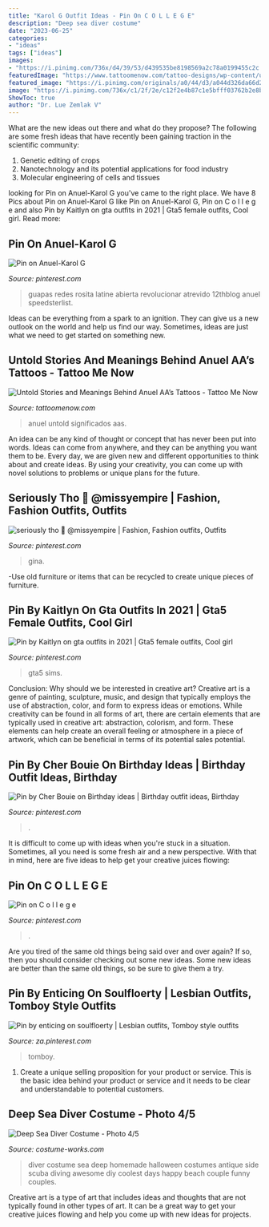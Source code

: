 ```yaml
---
title: "Karol G Outfit Ideas - Pin On C O L L E G E"
description: "Deep sea diver costume"
date: "2023-06-25"
categories:
- "ideas"
tags: ["ideas"]
images:
- "https://i.pinimg.com/736x/d4/39/53/d439535be8198569a2c78a0199455c2c.jpg"
featuredImage: "https://www.tattoomenow.com/tattoo-designs/wp-content/uploads/2020/06/anuel-aas-tattoos-CAROLINA.jpg"
featured_image: "https://i.pinimg.com/originals/a0/44/d3/a044d326da66d26cfdbdbbe0c65847da.jpg"
image: "https://i.pinimg.com/736x/c1/2f/2e/c12f2e4b87c1e5bfff03762b2e8bce1c.jpg"
ShowToc: true
author: "Dr. Lue Zemlak V"
---
```



What are the new ideas out there and what do they propose?
The following are some fresh ideas that have recently been gaining traction in the scientific community: 
1. Genetic editing of crops
2. Nanotechnology and its potential applications for food industry
3. Molecular engineering of cells and tissues 

	

		
looking for Pin on Anuel-Karol G you've came to the right place. We have 8 Pics about Pin on Anuel-Karol G like Pin on Anuel-Karol G, Pin on C o l l e g e and also Pin by Kaitlyn on gta outfits in 2021 | Gta5 female outfits, Cool girl. Read more:
		
    
## Pin On Anuel-Karol G

<img loading=lazy src="https://i.pinimg.com/736x/d4/39/53/d439535be8198569a2c78a0199455c2c.jpg" onerror="this.onerror=null;this.src='https://tse4.mm.bing.net/th?id=OIP.JAYVCXqdQcM1LvuktLu-QwHaJL&amp;pid=15.1';" alt="Pin on Anuel-Karol G">

_Source: pinterest.com_

>guapas redes rosita latine abierta revolucionar atrevido 12thblog anuel speedsterlist. 

	

Ideas can be everything from a spark to an ignition. They can give us a new outlook on the world and help us find our way. Sometimes, ideas are just what we need to get started on something new.

    
## Untold Stories And Meanings Behind Anuel AA’s Tattoos - Tattoo Me Now

<img loading=lazy src="https://www.tattoomenow.com/tattoo-designs/wp-content/uploads/2020/06/anuel-aas-tattoos-CAROLINA.jpg" onerror="this.onerror=null;this.src='https://tse3.mm.bing.net/th?id=OIP.VKQ7JZI3ft5WBFPFhDqHzAHaFf&amp;pid=15.1';" alt="Untold Stories and Meanings Behind Anuel AA’s Tattoos - Tattoo Me Now">

_Source: tattoomenow.com_

>anuel untold significados aas. 

	

An idea can be any kind of thought or concept that has never been put into words. Ideas can come from anywhere, and they can be anything you want them to be. Every day, we are given new and different opportunities to think about and create ideas. By using your creativity, you can come up with novel solutions to problems or unique plans for the future.

    
## Seriously Tho 💜 @missyempire | Fashion, Fashion Outfits, Outfits

<img loading=lazy src="https://i.pinimg.com/736x/c1/2f/2e/c12f2e4b87c1e5bfff03762b2e8bce1c.jpg" onerror="this.onerror=null;this.src='https://tse4.mm.bing.net/th?id=OIP._-8AHd-w3k80WyOloK2_qQHaJQ&amp;pid=15.1';" alt="seriously tho 💜 @missyempire | Fashion, Fashion outfits, Outfits">

_Source: pinterest.com_

>gina. 

	

-Use old furniture or items that can be recycled to create unique pieces of furniture.

    
## Pin By Kaitlyn On Gta Outfits In 2021 | Gta5 Female Outfits, Cool Girl

<img loading=lazy src="https://i.pinimg.com/736x/70/fe/70/70fe70e9e26631afbfb4e8c70844d1df.jpg" onerror="this.onerror=null;this.src='https://tse2.mm.bing.net/th?id=OIP.FyWGLTI_pLLGUrbICpekaAHaHa&amp;pid=15.1';" alt="Pin by Kaitlyn on gta outfits in 2021 | Gta5 female outfits, Cool girl">

_Source: pinterest.com_

>gta5 sims. 

	

Conclusion: Why should we be interested in creative art?
Creative art is a genre of painting, sculpture, music, and design that typically employs the use of abstraction, color, and form to express ideas or emotions. While creativity can be found in all forms of art, there are certain elements that are typically used in creative art: abstraction, colorism, and form. These elements can help create an overall feeling or atmosphere in a piece of artwork, which can be beneficial in terms of its potential sales potential.

    
## Pin By Cher Bouie On Birthday Ideas | Birthday Outfit Ideas, Birthday

<img loading=lazy src="https://i.pinimg.com/originals/a0/44/d3/a044d326da66d26cfdbdbbe0c65847da.jpg" onerror="this.onerror=null;this.src='https://tse3.mm.bing.net/th?id=OIP.KVbBI7z1fNJpDCBG0l_2rAHaNL&amp;pid=15.1';" alt="Pin by Cher Bouie on Birthday ideas | Birthday outfit ideas, Birthday">

_Source: pinterest.com_

>. 

	

It is difficult to come up with ideas when you're stuck in a situation. Sometimes, all you need is some fresh air and a new perspective. With that in mind, here are five ideas to help get your creative juices flowing: 

    
## Pin On C O L L E G E

<img loading=lazy src="https://i.pinimg.com/736x/b4/50/d1/b450d156fb705e5cc1ba01cae974ebbe.jpg" onerror="this.onerror=null;this.src='https://tse1.mm.bing.net/th?id=OIP.Lody1skIyzaRH9oOew35XAAAAA&amp;pid=15.1';" alt="Pin on C o l l e g e">

_Source: pinterest.com_

>. 

	

Are you tired of the same old things being said over and over again? If so, then you should consider checking out some new ideas. Some new ideas are better than the same old things, so be sure to give them a try.

    
## Pin By Enticing On Soulfloerty | Lesbian Outfits, Tomboy Style Outfits

<img loading=lazy src="https://i.pinimg.com/736x/78/8e/06/788e069abf6db045ff49ce933c6a9362.jpg" onerror="this.onerror=null;this.src='https://tse4.mm.bing.net/th?id=OIP.icKYEZ0vY-Ino7HrBecbYAHaMd&amp;pid=15.1';" alt="Pin by enticing on soulfloerty | Lesbian outfits, Tomboy style outfits">

_Source: za.pinterest.com_

>tomboy. 

	

1. Create a unique selling proposition for your product or service. This is the basic idea behind your product or service and it needs to be clear and understandable to potential customers. 

    
## Deep Sea Diver Costume - Photo 4/5

<img loading=lazy src="http://photos.costume-works.com/full/deep_sea_diver3.jpg" onerror="this.onerror=null;this.src='https://tse1.mm.bing.net/th?id=OIP.D4HfzO3sYEb_Cn3_N6NajwHaN3&amp;pid=15.1';" alt="Deep Sea Diver Costume - Photo 4/5">

_Source: costume-works.com_

>diver costume sea deep homemade halloween costumes antique side scuba diving awesome diy coolest days happy beach couple funny couples. 

	

Creative art is a type of art that includes ideas and thoughts that are not typically found in other types of art. It can be a great way to get your creative juices flowing and help you come up with new ideas for projects.

